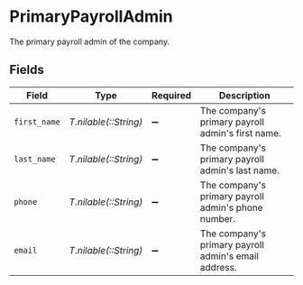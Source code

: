 # PrimaryPayrollAdmin

The primary payroll admin of the company.


## Fields

| Field                                                | Type                                                 | Required                                             | Description                                          |
| ---------------------------------------------------- | ---------------------------------------------------- | ---------------------------------------------------- | ---------------------------------------------------- |
| `first_name`                                         | *T.nilable(::String)*                                | :heavy_minus_sign:                                   | The company's primary payroll admin's first name.    |
| `last_name`                                          | *T.nilable(::String)*                                | :heavy_minus_sign:                                   | The company's primary payroll admin's last name.     |
| `phone`                                              | *T.nilable(::String)*                                | :heavy_minus_sign:                                   | The company's primary payroll admin's phone number.  |
| `email`                                              | *T.nilable(::String)*                                | :heavy_minus_sign:                                   | The company's primary payroll admin's email address. |